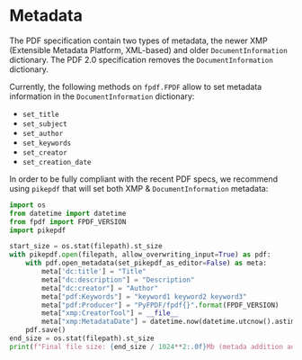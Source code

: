 # Metadata #

The PDF specification contain two types of metadata, the newer XMP
(Extensible Metadata Platform, XML-based) and older `DocumentInformation` dictionary.
The PDF 2.0 specification removes the `DocumentInformation` dictionary.

Currently, the following methods on `fpdf.FPDF` allow to set metadata information
in the `DocumentInformation` dictionary:

- `set_title`
- `set_subject`
- `set_author`
- `set_keywords`
- `set_creator`
- `set_creation_date`

In order to be fully compliant with the recent PDF specs,
we recommend using `pikepdf` that will set both XMP & `DocumentInformation` metadata:

```python
import os
from datetime import datetime
from fpdf import FPDF_VERSION
import pikepdf

start_size = os.stat(filepath).st_size
with pikepdf.open(filepath, allow_overwriting_input=True) as pdf:
    with pdf.open_metadata(set_pikepdf_as_editor=False) as meta:
        meta['dc:title'] = "Title"
        meta["dc:description"] = "Description"
        meta["dc:creator"] = "Author"
        meta["pdf:Keywords"] = "keyword1 keyword2 keyword3"
        meta["pdf:Producer"] = "PyFPDF/fpdf{}".format(FPDF_VERSION)
        meta["xmp:CreatorTool"] = __file__
        meta["xmp:MetadataDate"] = datetime.now(datetime.utcnow().astimezone().tzinfo).isoformat()
    pdf.save()
end_size = os.stat(filepath).st_size
print(f"Final file size: {end_size / 1024**2:.0f}Mb (metada addition added {(end_size - start_size) / 1024**2:.0f}Mb)")
```
